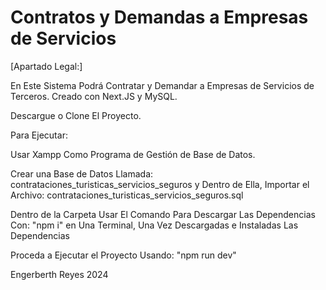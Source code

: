 # Contratos y Demandas a Empresas de Servicios

[Apartado Legal:]

En Este Sistema Podrá Contratar y Demandar a Empresas de Servicios de Terceros. Creado con Next.JS y MySQL.

Descargue o Clone El Proyecto.

Para Ejecutar:

Usar Xampp Como Programa de Gestión de Base de Datos.

Crear una Base de Datos Llamada: contrataciones_turisticas_servicios_seguros y Dentro de Ella, Importar el Archivo: contrataciones_turisticas_servicios_seguros.sql

Dentro de la Carpeta Usar El Comando Para Descargar Las Dependencias Con: "npm i" en Una Terminal, Una Vez Descargadas e Instaladas Las Dependencias

Proceda a Ejecutar el Proyecto Usando: "npm run dev"

Engerberth Reyes 2024
